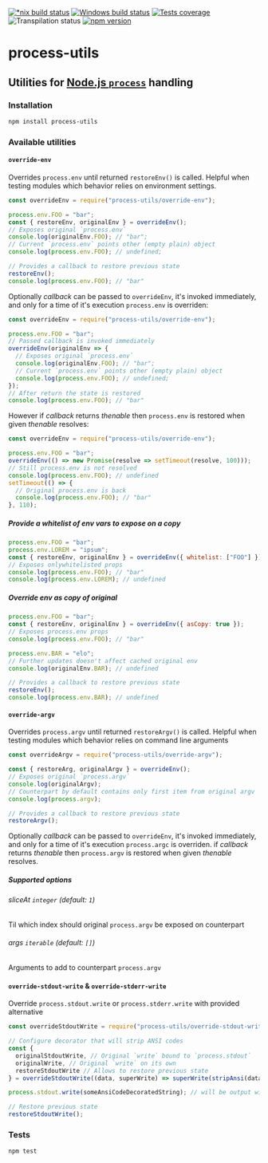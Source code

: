 [![*nix build status][nix-build-image]][nix-build-url]
[![Windows build status][win-build-image]][win-build-url]
[![Tests coverage][cov-image]][cov-url]
![Transpilation status][transpilation-image]
[![npm version][npm-image]][npm-url]

# process-utils

## Utilities for [Node.js `process`](https://nodejs.org/api/process.html) handling

### Installation

```bash
npm install process-utils
```

### Available utilities

#### `override-env`

Overrides `process.env` until returned `restoreEnv()` is called. Helpful when testing modules which behavior relies on environment settings.

```javascript
const overrideEnv = require("process-utils/override-env");

process.env.FOO = "bar";
const { restoreEnv, originalEnv } = overrideEnv();
// Exposes original `process.env`
console.log(originalEnv.FOO); // "bar";
// Current `process.env` points other (empty plain) object
console.log(process.env.FOO); // undefined;

// Provides a callback to restore previous state
restoreEnv();
console.log(process.env.FOO); // "bar"
```

Optionally _callback_ can be passed to `overrideEnv`, it's invoked immediately, and only for a time of it's execution `process.env` is overriden:

```javascript
const overrideEnv = require("process-utils/override-env");

process.env.FOO = "bar";
// Passed callback is invoked immediately
overrideEnv(originalEnv => {
  // Exposes original `process.env`
  console.log(originalEnv.FOO); // "bar";
  // Current `process.env` points other (empty plain) object
  console.log(process.env.FOO); // undefined;
});
// After return the state is restored
console.log(process.env.FOO); // "bar"
```

However if _callback_ returns _thenable_ then `process.env` is restored when given _thenable_ resolves:

```javascript
const overrideEnv = require("process-utils/override-env");

process.env.FOO = "bar";
overrideEnv(() => new Promise(resolve => setTimeout(resolve, 100)));
// Still process.env is not resolved
console.log(process.env.FOO); // undefined
setTimeout(() => {
  // Original process.env is back
  console.log(process.env.FOO); // "bar"
}, 110);
```

##### Provide a whitelist of env vars to expose on a copy

```javascript
process.env.FOO = "bar";
process.env.LOREM = "ipsum";
const { restoreEnv, originalEnv } = overrideEnv({ whitelist: ["FOO"] });
// Exposes onlywhitelisted props
console.log(process.env.FOO); // "bar"
console.log(process.env.LOREM); // undefined
```

##### Override env as copy of original

```javascript
process.env.FOO = "bar";
const { restoreEnv, originalEnv } = overrideEnv({ asCopy: true });
// Exposes process.env props
console.log(process.env.FOO); // "bar"

process.env.BAR = "elo";
// Further updates doesn't affect cached original env
console.log(originalEnv.BAR); // undefined

// Provides a callback to restore previous state
restoreEnv();
console.log(process.env.BAR); // undefined
```

#### `override-argv`

Overrides `process.argv` until returned `restoreArgv()` is called. Helpful when testing modules which behavior relies on command line arguments

```javascript
const overrideArgv = require("process-utils/override-argv");

const { restoreArg, originalArgv } = overrideEnv();
// Exposes original `process.argv`
console.log(originalArgv);
// Counterpart by default contains only first item from original argv
console.log(process.argv);

// Provides a callback to restore previous state
restoreArgv();
```

Optionally _callback_ can be passed to `overrideEnv`, it's invoked immediately, and only for a time of it's execution `process.argc` is overriden. if _callback_ returns _thenable_ then `process.argv` is restored when given _thenable_ resolves.

##### Supported options

###### sliceAt `integer` (default: `1`)

Til which index should original `process.argv` be exposed on counterpart

###### args `iterable` (default: `[]`)

Arguments to add to counterpart `process.argv`

#### `override-stdout-write` & `override-stderr-write`

Override `process.stdout.write` or `process.stderr.write` with provided alternative

```javascript
const overrideStdoutWrite = require("process-utils/override-stdout-write");

// Configure decorator that will strip ANSI codes
const {
  originalStdoutWrite, // Original `write` bound to `process.stdout`
  originalWrite, // Original `write` on its own
  restoreStdoutWrite // Allows to restore previous state
} = overrideStdoutWrite((data, superWrite) => superWrite(stripAnsi(data)));

process.stdout.write(someAnsiCodeDecoratedString); // will be output with ANSI codes stripped out

// Restore previous state
restoreStdoutWrite();
```

### Tests

```bash
npm test
```

[nix-build-image]: https://semaphoreci.com/api/v1/medikoo-org/process-utils/branches/master/shields_badge.svg
[nix-build-url]: https://semaphoreci.com/medikoo-org/process-utils
[win-build-image]: https://ci.appveyor.com/api/projects/status/mgttc0h68grk2i6s?svg=true
[win-build-url]: https://ci.appveyor.com/api/projects/status/mgttc0h68grk2i6s
[cov-image]: https://img.shields.io/codecov/c/github/medikoo/process-utils.svg
[cov-url]: https://codecov.io/gh/medikoo/process-utils
[transpilation-image]: https://img.shields.io/badge/transpilation-free-brightgreen.svg
[npm-image]: https://img.shields.io/npm/v/process-utils.svg
[npm-url]: https://www.npmjs.com/package/process-utils
